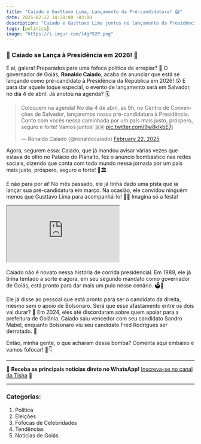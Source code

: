 ```yaml
---
title: "Caiado e Gusttavo Lima, Lançamento da Pré-candidatura! 😱"
date: 2025-02-22 14:28:00 -03:00
description: "Caiado e Gusttavo Lima juntos no lançamento da Presidência em 2026! Confira os detalhes."
tags: [politica]
image: "https://i.imgur.com/l4gP92P.png"
---
```


### 🚨 Caiado se Lança à Presidência em 2026! 🚀

E aí, galera! Preparados para uma fofoca política de arrepiar? 🌟 O governador de Goiás, **Ronaldo Caiado**, acaba de anunciar que está se lançando como pré-candidato à Presidência da República em 2026! 😲 E para dar aquele toque especial, o evento de lançamento será em Salvador, no dia 4 de abril. Já anotou na agenda? 🗓️

<blockquote class="twitter-tweet"><p lang="pt" dir="ltr">Coloquem na agenda! No dia 4 de abril, às 9h, no Centro de Convenções de Salvador, lançaremos nossa pré-candidatura à Presidência. Conto com vocês nessa caminhada por um país mais justo, próspero, seguro e forte! Vamos juntos! 🇧🇷 <a href="https://t.co/9w8klkbE7j">pic.twitter.com/9w8klkbE7j</a></p>&mdash; Ronaldo Caiado (@ronaldocaiado) <a href="https://twitter.com/ronaldocaiado/status/1893255030767038694?ref_src=twsrc%5Etfw">February 22, 2025</a></blockquote> <script async src="https://platform.twitter.com/widgets.js" charset="utf-8"></script>

Agora, segurem essa: Caiado, que já mandou avisar várias vezes que estava de olho no Palácio do Planalto, fez o anúncio bombástico nas redes sociais, dizendo que conta com todo mundo nessa jornada por um país mais justo, próspero, seguro e forte! 💪🏛️

E não para por aí! No mês passado, ele já tinha dado uma pista que ia lançar sua pré-candidatura em março. Na ocasião, ele convidou ninguém menos que Gusttavo Lima para acompanhá-lo! 🎤🎶 Imagina só a festa!

<div class="plyr__video-embed" id="player">
 <iframe src="https://www.youtube.com/watch?v=z5MGOuGSMII?origin=https://tisha.geanramos.com.br" allowfullscreen allowtransparency allow="autoplay"></iframe>
</div><br>
Caiado não é novato nessa história de corrida presidencial. Em 1989, ele já tinha tentado a sorte e agora, em seu segundo mandato como governador de Goiás, está pronto para dar mais um pulo nesse cenário. 🗳️🏃

Ele já disse ao pessoal que está pronto para ser o candidato da direita, mesmo sem o apoio de Bolsonaro. Será que esse afastamento entre os dois vai durar? 🤔 Em 2024, eles até discordaram sobre quem apoiar para a prefeitura de Goiânia. Caiado saiu vencedor com seu candidato Sandro Mabel, enquanto Bolsonaro viu seu candidato Fred Rodrigues ser derrotado. 👀

Então, minha gente, o que acharam dessa bomba? Comenta aqui embaixo e vamos fofocar! 💬👇

---

🌟 **Receba as principais notícias direto no WhatsApp!** [Inscreva-se no canal da Tisha](https://whatsapp.com/channel/0029VaiPYBPLo4heVf0U3u2d) 📲

---

### Categorias:
1. Política
2. Eleições
3. Fofocas de Celebridades
4. Tendências
5. Notícias de Goiás
